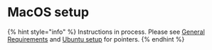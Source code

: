 # MacOS setup

{% hint style="info" %}
Instructions in process. Please see [General Requirements](../../information-and-settings/requirements/requirements.md) and [Ubuntu setup](ubuntu-setup.md) for pointers.
{% endhint %}

